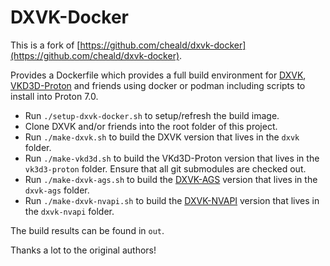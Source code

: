 # DXVK-Docker

This is a fork of [https://github.com/cheald/dxvk-docker](https://github.com/cheald/dxvk-docker).

Provides a Dockerfile which provides a full build environment for [DXVK](https://github.com/doitsujin/dxvk), [VKD3D-Proton](https://github.com/HansKristian-Work/vkd3d-proton) and friends using docker or podman including scripts to install into Proton 7.0.

- Run `./setup-dxvk-docker.sh` to setup/refresh the build image.
- Clone DXVK and/or friends into the root folder of this project.
- Run `./make-dxvk.sh` to build the DXVK version that lives in the `dxvk` folder.
- Run `./make-vkd3d.sh` to build the VKd3D-Proton version that lives in the `vk3d3-proton` folder. Ensure that all git submodules are checked out.
- Run `./make-dxvk-ags.sh` to build the [DXVK-AGS](https://github.com/doitsujin/dxvk-ags) version that lives in the `dxvk-ags` folder.
- Run `./make-dxvk-nvapi.sh` to build the [DXVK-NVAPI](https://github.com/jp7677/dxvk-nvapi) version that lives in the `dxvk-nvapi` folder.

The build results can be found in `out`.

Thanks a lot to the original authors!
